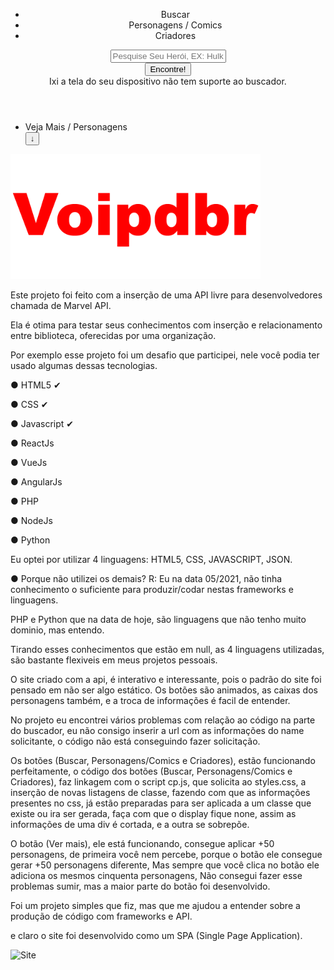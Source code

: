 <!DOCTYPE html>
<html lang="pt-BR">

<head>
    <RewriteRule ^([^\.]+)$ $1.html [NC,L]/>
    <meta charset="UTF-8">
    <meta name="viewport" content="width=device-width, initial-scale=1.0">
    <meta http-equiv="X-UA-Compatible" content="ie=edge">
    <title>Challenge</title>
    <link rel="stylesheet" type="text/css" href="/css/style-f.css">
    <link rel="stylesheet" type="text/css" href="/css/style-in.css">
    <link rel="stylesheet" type="text/css" href="/css/style-h.css">
    <script src="https://ajax.googleapis.com/ajax/libs/jquery/3.2.1/jquery.min.js"></script>
    <link rel="stylesheet" type="text/css" href="/css/style.css">
    <link href="https://fonts.googleapis.com/css2?family=Roboto&display=swap" rel="stylesheet">
    <link rel="stylesheet" href="https://cdnjs.cloudflare.com/ajax/libs/font-awesome/4.7.0/css/font-awesome.min.css">
</head>

<body>
    <script src="js/c1.js"></script>
    <script src="js/c2.js"></script>
    <script src="js/cp.js"></script>
    <script src="js/se.js"></script>
    <header>
        <div class="head">
            <ul class="ul-1">
                <li onclick="search()"><a>Buscar</a></li>
                <li onclick="comics()"><a>Personagens / Comics</a></li>
                <li><a onclick="creators()">Criadores</a></li>
            </ul>
        </div>
        <nav>
            <form id="conF" class="fm-mas">
                <div class="buscar form filter-container">
                    <input required type="text" id="buscar" class="sea form-c ch-sea-b" placeholder="Pesquise Seu Herói, EX: Hulk, Homem-Aranha, Homem-de-Ferro, etc...">
                </div>
                <input type="submit" id="buscar" value="Encontre!" Class="btn btn-se mb-2">
            </form>
            <div>
                <a class="txt">Ixi a tela do seu dispositivo não tem suporte ao buscador.</a>
            </div>
        </nav>
    </header>
    <main class="main-1">
        <div class="p-1">
            <div id="person" class="container">
                <ul data-js="marvel" class="marvel"></ul>
            </div>
            <div id="person4" class="container container4">
                <ul data-js="marvel" class="marvel"></ul>
            </div>
            <div id="person2" class="container2">
                <ul data-js="marvel" class="marvel"></ul>
            </div>
            <div id="person3" class="container3">
                <ul data-js="marvel" class="marvel"></ul>
            </div>
        </div>
    </main>
    <footer>
        <div class="foot">
            <ul class="ft-1">
                <li><a class="a1">Veja Mais / Personagens</a></li>
                <button class="li-1" id="liLoad" type="button" onclick="clicar()"><a class="a2">↓</a></button>
            </ul>
        </div>
    </footer>
</body>

</html>

<img src="https://github.com/Voipdbr/desafiomvapi/blob/main/imggifdesc/voip.gif" alt="Voipdbr"  width="400" alt="404 image"/>

Este projeto foi feito com a inserção de uma API livre para desenvolvedores chamada de Marvel API.

Ela é otima para testar seus conhecimentos com inserção e relacionamento entre biblioteca,
oferecidas por uma organização.

Por exemplo esse projeto foi um desafio que participei, nele você podia ter usado algumas dessas
tecnologias.
<p></p>
● HTML5 ✔
<p></p>
● CSS ✔
<p></p>
● Javascript ✔
<p></p>
● ReactJs
<p></p>
● VueJs
<p></p>
● AngularJs
<p></p>
● PHP
<p></p>
● NodeJs
<p></p>
● Python
<p></p>

Eu optei por utilizar 4 linguagens: HTML5, CSS, JAVASCRIPT, JSON.

●  Porque não utilizei os demais?
R: Eu na data 05/2021, não tinha conhecimento o suficiente para produzir/codar nestas frameworks e linguagens.

PHP e Python que na data de hoje, são linguagens que não tenho muito dominio, mas entendo.

Tirando esses conhecimentos que estão em null, as 4 linguagens utilizadas,
são bastante flexiveis em meus projetos pessoais.

O site criado com a api, é interativo e interessante, pois o padrão do site foi pensado em não ser 
algo estático.
Os botões são animados, as caixas dos personagens também, e a troca de informações é facil de entender.

No projeto eu encontrei vários problemas com relação ao código na parte do buscador, eu não consigo
inserir a url com as informações do name solicitante, o código não está conseguindo fazer solicitação.

Os botões (Buscar, Personagens/Comics e Criadores), estão funcionando perfeitamente, o código
dos botões (Buscar, Personagens/Comics e Criadores), faz linkagem com o script cp.js,
que solicita ao styles.css, a inserção de novas listagens de classe, fazendo com que as informações presentes
no css, já estão preparadas para ser aplicada a um classe que existe ou ira ser gerada, faça com que o 
display fique none, assim as informações de uma div é cortada, e a outra se sobrepõe.

O botão (Ver mais), ele está funcionando, consegue aplicar +50 personagens, de primeira você nem percebe,
porque o botão ele consegue gerar +50 personagens diferente, Mas sempre que você clica no botão
ele adiciona os mesmos cinquenta personagens, Não consegui fazer esse problemas sumir,
 mas a maior parte do botão foi desenvolvido.

Foi um projeto simples que fiz, mas que me ajudou a entender sobre a produção de código com frameworks e API.

e claro o site foi desenvolvido como um SPA (Single Page Application).




<img src="https://github.com/Voipdbr/desafiomvapi/blob/main/imggifdesc/data.gif" alt="Site"  width="800" alt="404 image"/>
